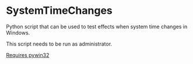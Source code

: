 # SystemTimeChanges
Python script that can be used to test effects when system time changes in Windows.

This script needs to be run as administrator.

[Requires pywin32](https://sourceforge.net/projects/pywin32/files/)
